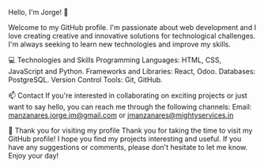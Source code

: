 Hello, I'm Jorge! 👋

Welcome to my GitHub profile. I'm passionate about web development and I love creating creative and innovative solutions for technological challenges. I'm always seeking to learn new technologies and improve my skills.

💻 Technologies and Skills Programming Languages: HTML, CSS, JavaScript and Python. Frameworks and Libraries: React, Odoo. Databases: PostgreSQL. Version Control Tools: Git, GitHub.

📫 Contact If you're interested in collaborating on exciting projects or just want to say hello, you can reach me through the following channels: Email: manzanares.jorge.jm@gmail.com or jmanzanares@mightyservices.in

🙌 Thank you for visiting my profile Thank you for taking the time to visit my GitHub profile! I hope you find my projects interesting and useful. If you have any suggestions or comments, please don't hesitate to let me know. Enjoy your day!
